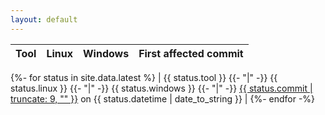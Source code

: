 ```yaml
---
layout: default
---
```


| Tool | Linux | Windows | First affected commit |
|-----:|:-----:|:-------:|:----------------------|
{%- for status in site.data.latest %}
| {{ status.tool }}
{{- "|" -}}
<span class="status{{ status.linux }}">{{ status.linux }}</span>
{{- "|" -}}
<span class="status{{ status.windows }}">{{ status.windows }}</span>
{{- "|" -}}
<a href="https://github.com/rust-lang/rust/commits/{{ status.commit }}">{{ status.commit | truncate: 9, "" }}</a> on <date datetime="{{ status.datetime }}">{{ status.datetime | date_to_string }}</date> |
{%- endfor -%}
